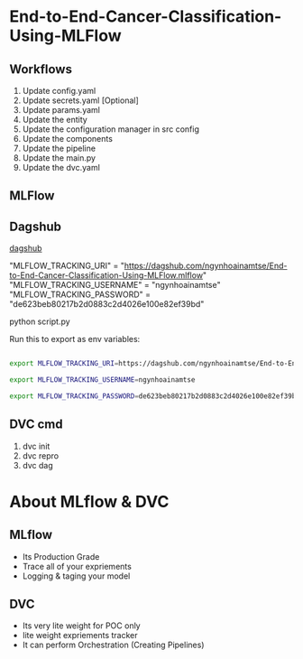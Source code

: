 # End-to-End-Cancer-Classification-Using-MLFlow

## Workflows

1. Update config.yaml
2. Update secrets.yaml [Optional]
3. Update params.yaml
4. Update the entity
5. Update the configuration manager in src config
6. Update the components
7. Update the pipeline
8. Update the main.py
9. Update the dvc.yaml

## MLFlow
## Dagshub 
[dagshub](https://dagshub.com)

"MLFLOW_TRACKING_URI" = "https://dagshub.com/ngynhoainamtse/End-to-End-Cancer-Classification-Using-MLFlow.mlflow"
"MLFLOW_TRACKING_USERNAME" = "ngynhoainamtse"
"MLFLOW_TRACKING_PASSWORD" = "de623beb80217b2d0883c2d4026e100e82ef39bd"

python script.py

Run this to export as env variables:

```bash

export MLFLOW_TRACKING_URI=https://dagshub.com/ngynhoainamtse/End-to-End-Cancer-Classification-Using-MLFlow.mlflow

export MLFLOW_TRACKING_USERNAME=ngynhoainamtse 

export MLFLOW_TRACKING_PASSWORD=de623beb80217b2d0883c2d4026e100e82ef39bd

```

## DVC cmd

1. dvc init
2. dvc repro
3. dvc dag

# About MLflow & DVC

## MLflow

* Its Production Grade
* Trace all of your expriements
* Logging & taging your model

## DVC

* Its very lite weight for POC only
* lite weight expriements tracker
* It can perform Orchestration (Creating Pipelines)
